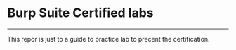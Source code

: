 # Burp Suite Certified labs
---
This repor is just to a guide to practice lab to precent the certification.

